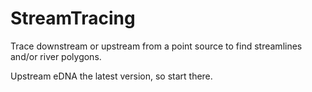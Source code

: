 # StreamTracing
Trace downstream or upstream from a point source to find streamlines and/or river polygons.

Upstream eDNA the latest version, so start there.
